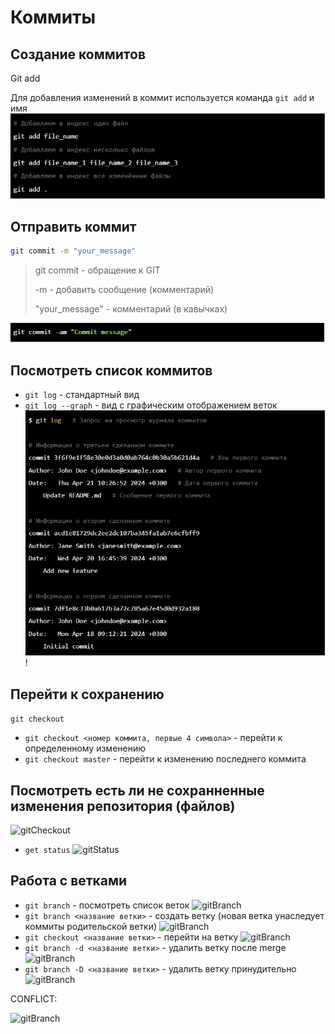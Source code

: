 # Коммиты

## Создание коммитов
Git add

Для добавления изменений в коммит используется команда `git add` и имя
![gitAdd](photos/image.png)


## Отправить коммит
```bash
git commit -m "your_message"
```
> git commit - обращение к GIT
>
>-m - добавить сообщение (комментарий)
>
>"your_message" - комментарий (в кавычках)

![gitCommit](photos/commit.PNG)

## Посмотреть список коммитов
* `git log` - стандартный вид
* `git log --graph` - вид с графическим отображением веток
![gitLog](photos/log.PNG)
!


## Перейти к сохранению
 ```git checkout```
* ```git checkout <номер коммита, первые 4 символа>``` - перейти к определенному изменению 
* ```git checkout master``` - перейти к изменению последнего коммита 
## Посмотреть есть ли не сохранненные изменения репозитория (файлов)
![gitCheckout](photos/checkout.PNG)
* ```get status```
![gitStatus](photos/status.PNG)

## Работа с ветками
* ```git branch``` - посмотреть список веток ![gitBranch](photos/branch.PNG)
* ```git branch <название ветки>``` - создать ветку (новая ветка унаследует коммиты родительской ветки) ![gitBranch](photos/branch1.PNG)
* ```git checkout <название ветки>``` - перейти на ветку ![gitBranch](photos/branch2.PNG)
* ```git branch -d <название ветки>``` - удалить ветку после merge ![gitBranch](photos/branch3.PNG)
* ```git branch -D <название ветки>``` - удалить ветку принудительно ![gitBranch](photos/branch4.PNG)

CONFLICT:

![gitBranch](photos/conflict.PNG)

